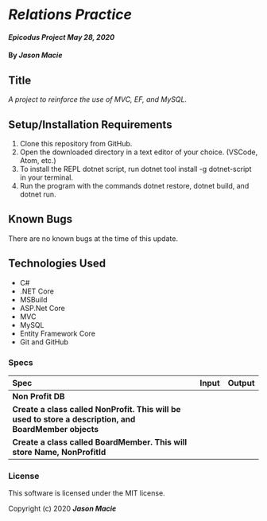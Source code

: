 # _Relations Practice_

#### _Epicodus Project May 28, 2020_

#### By _**Jason Macie**_

## Title

_A project to reinforce the use of MVC, EF, and MySQL._

## Setup/Installation Requirements

1. Clone this repository from GitHub.
2. Open the downloaded directory in a text editor of your choice.
  (VSCode, Atom, etc.)
3. To install the REPL dotnet script, run dotnet tool install -g dotnet-script in your terminal.
4. Run the program with the commands dotnet restore, dotnet build, and dotnet run.

## Known Bugs

There are no known bugs at the time of this update.

## Technologies Used

* C#
* .NET Core
* MSBuild
* ASP.Net Core
* MVC
* MySQL
* Entity Framework Core
* Git and GitHub

### Specs

| Spec | Input | Output |
| :------------- | :------------- | :------------- |
| **Non Profit DB**|
| **Create a class called NonProfit. This will be used to store a description, and BoardMember objects** |
| **Create a class called BoardMember. This will store Name, NonProfitId** |

### License

This software is licensed under the MIT license.

Copyright (c) 2020 **_Jason Macie_**